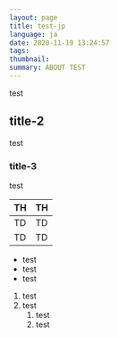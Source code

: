 ```yaml
---
layout: page
title: test-jp
language: ja
date: 2020-11-19 13:24:57
tags:
thumbnail:
summary: ABOUT TEST
---
```

test

## title-2

test

### title-3

test

|  TH  |  TH  |
| ---- | ---- |
|  TD  |  TD  |
|  TD  |  TD  |

* test
* test
* test

1. test
1. test
   1. test
   1. test
